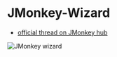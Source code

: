 # JMonkey-Wizard

* [official thread on JMonkey hub](https://hub.jmonkeyengine.org/t/jmonkey-wizard/39989/19)

![JMonkey wizard](https://github.com/oualidouazrou/JMonkey-Wizard/blob/master/JMonkey%20Wizard.png)
